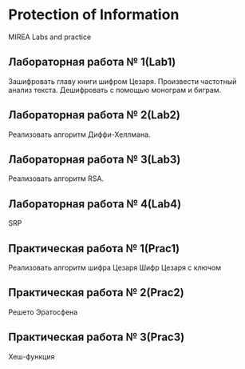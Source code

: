 # Protection of Information
MIREA Labs and practice
## Лабораторная работа № 1(Lab1)
Зашифровать главу книги шифром Цезаря. Произвести частотный анализ текста. Дешифровать с помощью монограм и биграм.

## Лабораторная работа № 2(Lab2)
Реализовать алгоритм Диффи-Хеллмана.

## Лабораторная работа № 3(Lab3)
Реализовать алгоритм RSA.

## Лабораторная работа № 4(Lab4)
SRP

## Практическая работа № 1(Prac1)
Реализовать алгоритм шифра Цезаря Шифр Цезаря с ключом

## Практическая работа № 2(Prac2)
Решето Эратосфена

## Практическая работа № 3(Prac3)
Хеш-функция
